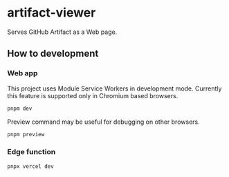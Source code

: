 # artifact-viewer

Serves GitHub Artifact as a Web page.

## How to development

### Web app

This project uses Module Service Workers in development mode. Currently this feature is supported only in Chromium based browsers.

```sh
pnpm dev
```

Preview command may be useful for debugging on other browsers.

```sh
pnpm preview
```

### Edge function

```sh
pnpx vercel dev
```
